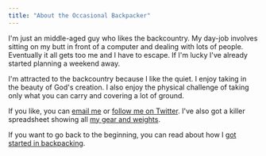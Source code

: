 ```yaml
---
title: "About the Occasional Backpacker"
---
```

I'm just an middle-aged guy who likes the backcountry. My day-job
involves sitting on my butt in front of a computer and dealing with
lots of people. Eventually it all gets too me and I have to escape.
If I'm lucky I've already started planning a weekend away.

I'm attracted to the backcountry because I like the quiet. I enjoy
taking in the beauty of God's creation. I also enjoy the physical
challenge of taking only what you can carry and covering a lot of
ground.

If you like, you can [email me](mailto:dougalcorn@gmail.com) or
[follow me on Twitter](http://twitter.com/dougalcorn). I've also got a
killer spreadsheet showing all [my gear and weights](http://bit.ly/1cYM1Bg).

If you want to go back to the beginning, you can read about how I
[got started in backpacking](/posts/getting-started-backpacking.html).
